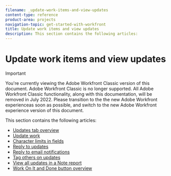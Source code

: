 ```yaml
---
filename: _update-work-items-and-view-updates
content-type: reference
product-area: projects
navigation-topic: get-started-with-workfront
title: Update work items and view updates
description: This section contains the following articles:
---
```


# Update work items and view updates

>[!IMPORTANT]
>
>You're currently viewing the Adobe Workfront Classic version of this document. Adobe Workfront Classic is no longer supported. All Adobe Workfront Classic functionality, along with this documentation, will be removed in July 2022. Please transition to the the new Adobe Workfront experienceas soon as possible, and switch to the new Adobe Workfront experience version of this document.

This section contains the following articles:

* [Updates tab overview](../../workfront-basics/updating-work-items-and-viewing-updates/updates-tab-overview.md) 
* [Update work](../../workfront-basics/updating-work-items-and-viewing-updates/update-work.md) 
* [Character limits in fields](../../workfront-basics/updating-work-items-and-viewing-updates/character-limits-in-fields.md) 
* [Reply to updates](../../workfront-basics/updating-work-items-and-viewing-updates/reply-to-updates.md) 
* [Reply to email notifications](../../workfront-basics/updating-work-items-and-viewing-updates/reply-to-email-notifications.md) 
* [Tag others on updates](../../workfront-basics/updating-work-items-and-viewing-updates/tag-others-on-updates.md) 
* [View all updates in a Note report](../../workfront-basics/updating-work-items-and-viewing-updates/view-all-updates-in-a-report.md) 
* [Work On It and Done button overview](../../workfront-basics/updating-work-items-and-viewing-updates/work-on-it-and-done-buttons-accept-complete-work.md)

